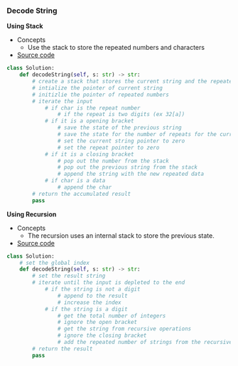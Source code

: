 ### Decode String
**Using Stack**
- Concepts
    - Use the stack to store the repeated numbers and characters 
- [Source code](source/stack.py)
```python
class Solution:
    def decodeString(self, s: str) -> str:
        # create a stack that stores the current string and the repeated number
        # intialize the pointer of current string
        # initizlie the pointer of repeated numbers
        # iterate the input
            # if char is the repeat number
                # if the repeat is two digits (ex 32[a])
            # if it is a opening bracket
                # save the state of the previous string
                # save the state for the number of repeats for the current string 
                # set the current string pointer to zero
                # set the repeat pointer to zero
            # if it is a closing bracket
                # pop out the number from the stack
                # pop out the previous string from the stack
                # append the string with the new repeated data
            # if char is a data
                # append the char
        # return the accumulated result
        pass
```

**Using Recursion**
- Concepts 
    - The recursion uses an internal stack to store the previous state.
- [Source code](source/recursive.py)

```python
class Solution:
    # set the global index
    def decodeString(self, s: str) -> str:
        # set the result string
        # iterate until the input is depleted to the end
            # if the string is not a digit
                # append to the result
                # increase the index
            # if the string is a digit
                # get the total number of integers
                # ignore the open bracket
                # get the string from recursive operations
                # ignore the closing bracket
                # add the repeated number of strings from the recursive function
        # return the result
        pass
```

